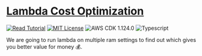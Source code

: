 # [Lambda Cost Optimization](https://apoorv.blog/optimize-lambda-cost/)

[![Read Tutorial](https://badgen.now.sh/badge/Read/Tutorial/purple)](https://apoorv.blog/optimize-lambda-cost/)
[![MIT License](https://badgen.now.sh/badge/License/MIT/blue)](https://github.com/apoorvmote/cdk-examples/blob/master/License.md)
![AWS CDK 1.124.0](https://badgen.net/badge/aws-cdk/1.124.0/yellow)
![Typescript](https://badgen.net/badge/icon/typescript?icon=typescript&label)

We are going to run lambda on multiple ram settings to find out which gives you better value for money :moneybag:. 
